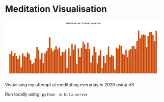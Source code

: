# Meditation Visualisation

![](bar-chart.png)

Visualising my attempt at meditating everyday in 2020 using d3.

Run locally using: `python -m http.server`
